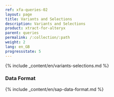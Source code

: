 ```yaml
---
ref: xfa-queries-02
layout: page
title: Variants and Selections
description: Variants and Selections
product: xtract-for-alteryx
parent: queries
permalink: /:collection/:path
weight: 2
lang: en_GB
progressstate: 5
---
```



{% include _content/en/variants-selections.md %}

### Data Format

{% include _content/en/sap-data-format.md  %}
